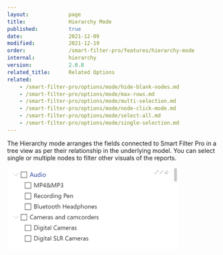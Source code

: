 ```yaml
---
layout:             page
title:              Hierarchy Mode
published:          true
date:               2021-12-09
modified:           2021-12-19
order:              /smart-filter-pro/features/hierarchy-mode
internal:           hierarchy
version:            2.0.8
related_title:      Related Options
related:
    - /smart-filter-pro/options/mode/hide-blank-nodes.md
    - /smart-filter-pro/options/mode/max-rows.md
    - /smart-filter-pro/options/mode/multi-selection.md
    - /smart-filter-pro/options/mode/node-click-mode.md
    - /smart-filter-pro/options/mode/select-all.md
    - /smart-filter-pro/options/mode/single-selection.md
---
```

The Hierarchy mode arranges the fields connected to Smart Filter Pro in a tree view as per their relationship in the underlying model. You can select single or multiple nodes to filter other visuals of the reports.

<img src="images/hierarchy-mode.png" width="400">